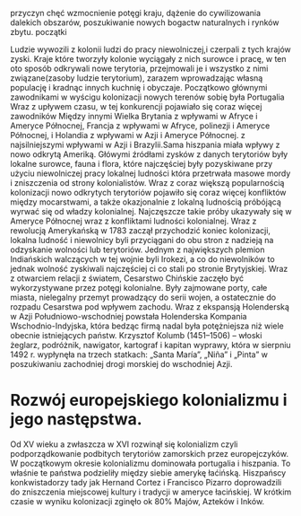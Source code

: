 przyczyn 
chęć wzmocnienie potęgi kraju, dążenie do cywilizowania dalekich obszarów, poszukiwanie nowych bogactw naturalnych i rynków zbytu.
początki 

Ludzie wywozili z kolonii ludzi do pracy niewolniczej,i czerpali z tych krajów zyski. Kraje które tworzyły kolonie wyciągały z nich surowce i pracę, w ten oto sposób odkrywali nowe terytoria, przejmowali je i wszystko z nimi związane(zasoby ludzie terytorium), zarazem wprowadzając własną populację i kradnąc innych kuchnię i obyczaje. Początkowo głównymi zawodnikami w wyścigu kolonizacji nowych terenów sobię  była Portugalia Wraz z upływem czasu, w tej konkurencji pojawiało się coraz więcej zawodników Między innymi Wielka Brytania z wpływami w Afryce i Ameryce Północnej, Francja z wpływami w Afryce, polinezji i Ameryce Północnej, i Holandia z wpływami w Azji i Ameryce Północnej. z najsilniejszymi wpływami w Azji i Brazylii.Sama hiszpania miała wpływy z nowo odkrytą Ameriką. Główymi źródłami zysków z danych terytoriów były lokalne surowce, fauna i flora, które najczęściej były pozyskiwane przy użyciu niewolniczej pracy lokalnej ludności która przetrwała masowe mordy i zniszczenia od strony kolonialistów. Wraz z coraz większą popularnością kolonizacji nowo odkrytych terytoriów pojawiło się coraz więcej konfliktów między mocarstwami, a także okazjonalnie z lokalną ludnością próbójącą wyrwać się od władzy kolonialnej. Najczęszcze takie próby ukazywały się w Ameryce Północnej wraz z konfliktami ludności kolonialnej. Wraz z rewolucją Amerykańską w 1783 zaczął przychodzić koniec kolonizacji, lokalna ludność i niewolnicy byli przyciągani do obu stron z nadzieją na odzyskanie wolności lub terytoriów. Jednym z największych plemion Indiańskich walczących w tej wojnie byli Irokezi, a co do niewolników to jednak wolność zyskiwali najczęściej ci co stali po stronie Brytyjskiej. Wraz z otwarciem relacji z światem, Cesarstwo Chińskie zaczęło być wykorzystywane przez potęgi kolonialne. Były zajmowane porty, całe miasta, nielegalny przemyt prowadzący do serii wojen, a ostatecznie do rozpadu Cesarstwa pod wpływem zachodu. Wraz z ekspansją Holenderską w Azji Południowo-wschodniej powstała Holenderska Kompania Wschodnio-Indyjska, która bedząc firmą nadal była potężniejsza niż wiele obecnie istniejących państw.  Krzysztof Kolumb (1451–1506) – włoski żeglarz, podróżnik, nawigator, kartograf i kapitan wyprawy, która w sierpniu 1492 r. wypłynęła na trzech statkach: „Santa María”, „Niña” i „Pinta” w poszukiwaniu zachodniej drogi morskiej do wschodniej Azji.

# Rozwój europejskiego kolonializmu i jego następstwa.
Od XV wieku a zwłaszcza w XVI rozwinął się kolonializm czyli podporządkowanie podbitych terytoriów zamorskich przez europejczyków. W początkowym okresie kolonializmu dominowała portugalia i hiszpania. To właśnie te państwa podzieliły między siebie amerykę łaćińską. Hiszpańscy konkwistadorzy tady jak Hernand Cortez i Francisco Pizarro doprowadzili do zniszczenia miejscowej kultury i tradycji w ameryce łacińskiej. W krótkim czasie w wyniku kolonizacji zginęło ok 80% Majów, Azteków i Inków.
